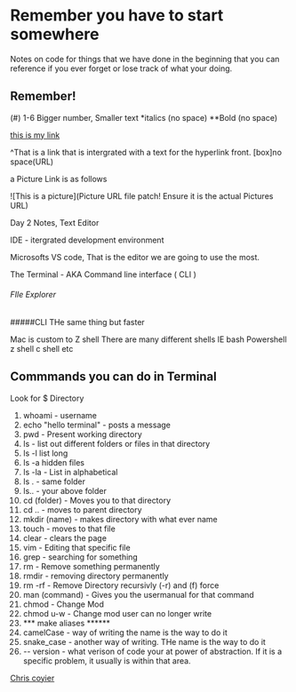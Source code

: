 # Remember you have to start somewhere
Notes on code for things that we have done in the beginning that you can reference if you ever forget or lose track of what your doing. 


## Remember!

(#) 1-6 Bigger number, Smaller text
*italics (no space)
**Bold (no space)

[this is my link](https://canvas.instructure.com/courses/2443153/modules)

^That is a link that is intergrated with a text for the hyperlink front.
  [box]no space(URL)
  
  a Picture Link is as follows
  
  ![This is a picture](Picture URL file patch! Ensure it is the actual Pictures URL)
  
  
  Day 2 Notes, Text Editor
  
  IDE - itergrated development environment
  
  Microsofts VS code, That is the editor we are going to use the most. 
  
  The Terminal - AKA Command line interface ( CLI ) 
  
  ###### FIle Explorer
  
  #####CLI THe same thing but faster
  
  Mac is custom to Z shell
There are many different shells 
IE 
bash
Powershell
z shell
c shell
etc


## Commmands you can do in Terminal
Look for $ Directory
1. whoami - username
1. echo "hello terminal" - posts a message
1. pwd - Present working directory
1. ls - list out different folders or files in that directory 
1. ls -l list long
1. ls -a hidden files
1. ls -la - List in alphabetical
1. ls . - same folder
1. ls.. - your above folder
1. cd (folder) - Moves you to that directory
1. cd .. - moves to parent directory
1. mkdir (name) - makes directory with what ever name
1. touch - moves to that file
1. clear - clears the page
1. vim - Editing that specific file
1. grep - searching for something
1. rm - Remove something permanently
1. rmdir - removing directory permanently
1. rm -rf - Remove Directory recursivly (-r) and (f) force 
1. man (command) - Gives you the usermanual for that command
1. chmod - Change Mod
1. chmod u-w - Change mod user can no longer write
1. *** make aliases ****** 
1. camelCase - way of writing the name is the way to do it
1. snake_case - another way of writing. THe name is the way to do it
1. -- version - what verison of code your at
  power of abstraction. 
  If it is a specific problem, it usually is within that area.
  
  [Chris coyier](https://css-tricks.com/author/chriscoyier/)   
  
  
  
  
